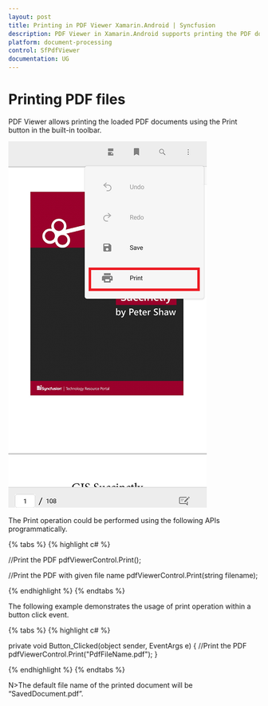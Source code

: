 ```yaml
---
layout: post
title: Printing in PDF Viewer Xamarin.Android | Syncfusion
description: PDF Viewer in Xamarin.Android supports printing the PDF documents loaded in it. It allows printing of document with/without file names.
platform: document-processing
control: SfPdfViewer
documentation: UG
---
```


# Printing PDF files

PDF Viewer allows printing the loaded PDF documents using the Print button in the built-in toolbar. 

![Print PDF file using SfPdfViewer](pdfviewer_images/print.png)

The Print operation could be performed using the following APIs programmatically.

{% tabs %}
{% highlight c# %}

//Print the PDF
pdfViewerControl.Print();

//Print the PDF with given file name
pdfViewerControl.Print(string filename);

{% endhighlight %}
{% endtabs %}

The following example demonstrates the usage of print operation within a button click event.

{% tabs %}
{% highlight c# %}

private void Button_Clicked(object sender, EventArgs e)
{
	//Print the PDF
    pdfViewerControl.Print("PdfFileName.pdf");
}

{% endhighlight %}
{% endtabs %}

N>The default file name of the printed document will be “SavedDocument.pdf”.